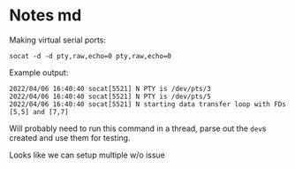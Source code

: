 # Notes md

Making virtual serial ports:

`socat -d -d pty,raw,echo=0 pty,raw,echo=0`

Example output:

```
2022/04/06 16:40:40 socat[5521] N PTY is /dev/pts/3
2022/04/06 16:40:40 socat[5521] N PTY is /dev/pts/5
2022/04/06 16:40:40 socat[5521] N starting data transfer loop with FDs [5,5] and [7,7]
```

Will probably need to run this command in a thread, parse out the `dev`s created and use them for testing.

Looks like we can setup multiple w/o issue